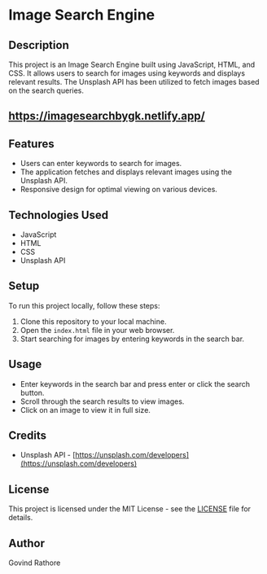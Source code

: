 # Image Search Engine

## Description
This project is an Image Search Engine built using JavaScript, HTML, and CSS. It allows users to search for images using keywords and displays relevant results. The Unsplash API has been utilized to fetch images based on the search queries.
## https://imagesearchbygk.netlify.app/

## Features
- Users can enter keywords to search for images.
- The application fetches and displays relevant images using the Unsplash API.
- Responsive design for optimal viewing on various devices.

## Technologies Used
- JavaScript
- HTML
- CSS
- Unsplash API

## Setup
To run this project locally, follow these steps:
1. Clone this repository to your local machine.
2. Open the `index.html` file in your web browser.
3. Start searching for images by entering keywords in the search bar.

## Usage
- Enter keywords in the search bar and press enter or click the search button.
- Scroll through the search results to view images.
- Click on an image to view it in full size.

## Credits
- Unsplash API - [https://unsplash.com/developers](https://unsplash.com/developers)

## License
This project is licensed under the MIT License - see the [LICENSE](LICENSE) file for details.

## Author
Govind Rathore

